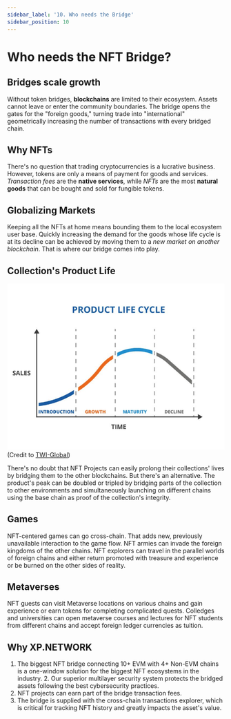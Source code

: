 ```yaml
---
sidebar_label: '10. Who needs the Bridge'
sidebar_position: 10
---
```


# Who needs the NFT Bridge?

## Bridges scale growth
Without token bridges, **blockchains** are limited to their ecosystem. Assets cannot leave or enter the community boundaries. The bridge opens the gates for the "foreign goods," turning trade into "international" geometrically increasing the number of transactions with every bridged chain.

## Why NFTs
There's no question that trading cryptocurrencies is a lucrative business. However, tokens are only a means of payment for goods and services. *Transaction fees* are the **native services**, while *NFTs* are the most **natural goods** that can be bought and sold for fungible tokens. 

## Globalizing Markets
Keeping all the NFTs at home means bounding them to the local ecosystem user base. Quickly increasing the demand for the goods whose life cycle is at its decline can be achieved by moving them to a *new market on another blockchain*. That is where our bridge comes into play.

## Collection's Product Life
![Product Life](../../static/img/LifeCycle.jpeg) (Credit to [TWI-Global](https://www.twi-global.com/technical-knowledge/faqs/what-is-a-product-life-cycle))<br/>

There's no doubt that NFT Projects can easily prolong their collections' lives by bridging them to the other blockchains. But there's an alternative. The product's peak can be doubled or tripled by bridging parts of the collection to other environments and simultaneously launching on different chains using the base chain as proof of the collection's integrity.

## Games
NFT-centered games can go cross-chain. That adds new, previously unavailable interaction to the game flow. NFT armies can invade the foreign kingdoms of the other chains. NFT explorers can travel in the parallel worlds of foreign chains and either return promoted with treasure and experience or be burned on the other sides of reality.

## Metaverses
NFT guests can visit Metaverse locations on various chains and gain experience or earn tokens for completing complicated quests. Colledges and universities can open metaverse courses and lectures for NFT students from different chains and accept foreign ledger currencies as tuition.

## Why XP.NETWORK
1. The biggest NFT bridge connecting 10+ EVM with 4+ Non-EVM chains is a one-window solution for the biggest NFT ecosystems in the industry. 2. Our superior multilayer security system protects the bridged assets following the best cybersecurity practices.
3. NFT projects can earn part of the bridge transaction fees.
4. The bridge is supplied with the cross-chain transactions explorer, which is critical for tracking NFT history and greatly impacts the asset's value.
